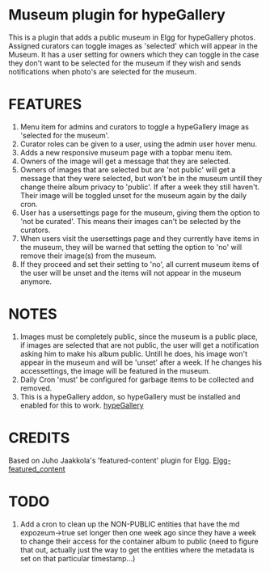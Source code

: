 Museum plugin for hypeGallery
========
This is a plugin that adds a public museum in Elgg for hypeGallery photos. Assigned curators can toggle images as 'selected' which will appear in the Museum.
It has a user setting for owners which they can toggle in the case they don't want to be selected for the museum if they wish and sends notifications when photo's are selected for the museum.

FEATURES
========
1. Menu item for admins and curators to toggle a hypeGallery image as 'selected for the museum'.
2. Curator roles can be given to a user, using the admin user hover menu.
3. Adds a new responsive museum page with a topbar menu item.
4. Owners of the image will get a message that they are selected.
5. Owners of images that are selected but are 'not public' will get a message that they were selected, but won't be in the museum untill they change theire album privacy to 'public'. If after a week they still haven't. Their image will be toggled unset for the museum again by the daily cron.
6. User has a usersettings page for the museum, giving them the option to 'not be curated'. This means their images can't be selected by the curators.
7. When users visit the usersettings page and they currently have items in the museum, they will be warned that setting the option to 'no' will remove their image(s) from the museum.
8. If they proceed and set their setting to 'no', all current museum items of the user will be unset and the items will not appear in the museum anymore.

NOTES
=====
1. Images must be completely public, since the museum is a public place, if images are selected that are not public, the user will get a notification asking him to make his album public.
Untill he does, his image won't appear in the museum and will be 'unset' after a week. If he changes his accessettings, the image will be featured in the museum.
2. Daily Cron 'must' be configured for garbage items to be collected and removed.
3. This is a hypeGallery addon, so hypeGallery must be installed and enabled for this to work.
[hypeGallery](https://github.com/hypejunction/hypeGallery "hypeGallery")


CREDITS
=======
Based on Juho Jaakkola's 'featured-content' plugin for Elgg.
[Elgg-featured_content](https://github.com/juho-jaakkola/elgg-featured_content "Elgg-featured_content")

TODO
====
1. Add a cron to clean up the NON-PUBLIC entities that have the md expozeum->true set longer then one week ago since they have a week to change their access for the container album to public (need to figure that out, actually just the way to get the entities where the metadata is set on that particular timestamp...)
